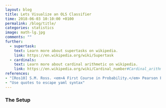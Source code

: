 ```yaml
---
layout: blog
title: Lets Visualize an OLS Classifier
time: 2018-06-03 10:10:00 +0100
permalink: /blog/title/
categories: statistics 
image: math-lg.jpg
comments: ""
further:
  - supertask:  
    text: Learn more about supertasks on wikipedia.
    link: https://en.wikipedia.org/wiki/Supertask
  - cardinals:
    text: Learn more about cardinal arithmetic on wikipedia.
    link: https://en.wikipedia.org/wiki/Cardinal_number#Cardinal_arithmetic
references:
- "[Ros10] S.M. Ross. <em>A First Course in Probability.</em> Pearson Prentice Hall, 2010.: 46-48"
- "Use quotes to escape yaml syntax"
---
```


### The Setup


